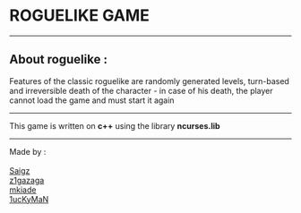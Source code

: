 #  <h1>**ROGUELIKE GAME**</h1>
-----------------------------------


<h2> About <b>roguelike</b> :</h2>

Features of the classic roguelike are randomly generated levels, turn-based and irreversible death of the character - in case of his death, the player cannot load the game and must start it again

-----------------------------------

This game is written on **c++** using the library **ncurses.lib**


-----------------------------------

Made by : <br> 
<br> [Saigz](https://github.com/Saigz)
<br> [z1gazaga](https://github.com/z1gazaga)
<br> [mkiade](https://github.com/mkiade)
<br> [1ucKyMaN](https://github.com/1ucKyMaN)